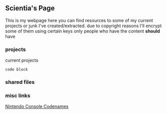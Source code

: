 ## Scientia's Page

This is my webpage here you can find resources to some of my current projects or junk I've created/extracted. due to copyright reasons I'll encrypt some of them using certain keys only people who have the content **should** have

### projects

current projects

```
code block
```


### shared files


### misc links
[Nintendo Console Codenames](/data/codenames.html)

